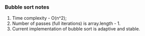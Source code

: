 ### Bubble sort notes

1. Time complexity - O(n^2);
2. Number of passes (full iterations) is array.length - 1.
3. Current implementation of bubble sort is adaptive and stable.
